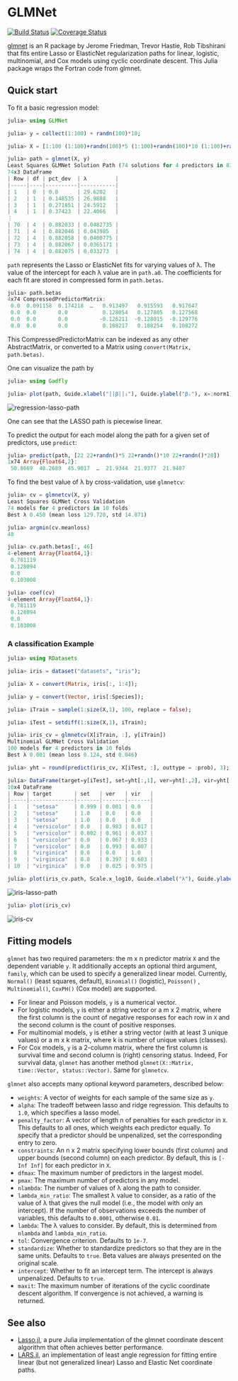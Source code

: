 # GLMNet

[![Build Status](https://travis-ci.org/JuliaStats/GLMNet.jl.svg?branch=v0.0.4)](https://travis-ci.org/JuliaStats/GLMNet.jl)
[![Coverage Status](https://coveralls.io/repos/github/JuliaStats/GLMNet.jl/badge.svg)](https://coveralls.io/github/JuliaStats/GLMNet.jl)

[glmnet](http://www.jstatsoft.org/v33/i01/) is an R package by Jerome Friedman, Trevor Hastie, Rob Tibshirani that fits entire Lasso or ElasticNet regularization paths for linear, logistic, multinomial, and Cox models using cyclic coordinate descent. This Julia package wraps the Fortran code from glmnet.

## Quick start

To fit a basic regression model:

```julia
julia> using GLMNet

julia> y = collect(1:100) + randn(100)*10;

julia> X = [1:100 (1:100)+randn(100)*5 (1:100)+randn(100)*10 (1:100)+randn(100)*20];

julia> path = glmnet(X, y)
Least Squares GLMNet Solution Path (74 solutions for 4 predictors in 832 passes):
74x3 DataFrame
| Row | df | pct_dev  | λ         |
|-----|----|----------|-----------|
| 1   | 0  | 0.0      | 29.6202   |
| 2   | 1  | 0.148535 | 26.9888   |
| 3   | 1  | 0.271851 | 24.5912   |
| 4   | 1  | 0.37423  | 22.4066   |
⋮
| 70  | 4  | 0.882033 | 0.0482735 |
| 71  | 4  | 0.882046 | 0.043985  |
| 72  | 4  | 0.882058 | 0.0400775 |
| 73  | 4  | 0.882067 | 0.0365171 |
| 74  | 4  | 0.882075 | 0.033273  |
```

`path` represents the Lasso or ElasticNet fits for varying values of λ. The value of the intercept for each λ value are in `path.a0`. The coefficients for each fit are stored in compressed form in `path.betas`.

```julia
julia> path.betas
4x74 CompressedPredictorMatrix:
 0.0  0.091158  0.174218  …   0.913497   0.915593   0.917647
 0.0  0.0       0.0           0.128054   0.127805   0.127568
 0.0  0.0       0.0          -0.126211  -0.128015  -0.129776
 0.0  0.0       0.0           0.108217   0.108254   0.108272
```

This CompressedPredictorMatrix can be indexed as any other AbstractMatrix, or converted to a Matrix using `convert(Matrix, path.betas)`.

One can visualize the path by

```julia
julia> using Gadfly

julia> plot(path, Guide.xlabel("||β||₁"), Guide.ylabel("βᵢ"), x=:norm1)
```
![regression-lasso-path](https://rawgit.com/linxihui/Misc/master/Images/GLMNet.jl/regression_lasso_path.svg)

One can see that the LASSO path is piecewise linear.

To predict the output for each model along the path for a given set of predictors, use `predict`:

```julia
julia> predict(path, [22 22+randn()*5 22+randn()*10 22+randn()*20])
1x74 Array{Float64,2}:
 50.8669  48.2689  45.9017  …  21.9344  21.9377  21.9407
```

To find the best value of λ by cross-validation, use `glmnetcv`:

```julia
julia> cv = glmnetcv(X, y)
Least Squares GLMNet Cross Validation
74 models for 4 predictors in 10 folds
Best λ 0.450 (mean loss 129.720, std 14.871)

julia> argmin(cv.meanloss)
48

julia> cv.path.betas[:, 46]
4-element Array{Float64,1}:
 0.781119
 0.128094
 0.0
 0.103008

julia> coef(cv)
4-element Array{Float64,1}:
 0.781119
 0.128094
 0.0
 0.103008
```

### A classification Example

```julia
julia> using RDatasets

julia> iris = dataset("datasets", "iris");

julia> X = convert(Matrix, iris[:, 1:4]);

julia> y = convert(Vector, iris[:Species]);

julia> iTrain = sample(1:size(X,1), 100, replace = false);

julia> iTest = setdiff(1:size(X,1), iTrain);

julia> iris_cv = glmnetcv(X[iTrain, :], y[iTrain])
Multinomial GLMNet Cross Validation
100 models for 4 predictors in 10 folds
Best λ 0.001 (mean loss 0.124, std 0.046)

julia> yht = round(predict(iris_cv, X[iTest, :], outtype = :prob), 3);

julia> DataFrame(target=y[iTest], set=yht[:,1], ver=yht[:,2], vir=yht[:,3])[5:5:50,:]
10x4 DataFrame
| Row | target       | set   | ver   | vir   |
|-----|--------------|-------|-------|-------|
| 1   | "setosa"     | 0.999 | 0.001 | 0.0   |
| 2   | "setosa"     | 1.0   | 0.0   | 0.0   |
| 3   | "setosa"     | 1.0   | 0.0   | 0.0   |
| 4   | "versicolor" | 0.0   | 0.983 | 0.017 |
| 5   | "versicolor" | 0.002 | 0.961 | 0.037 |
| 6   | "versicolor" | 0.0   | 0.067 | 0.933 |
| 7   | "versicolor" | 0.0   | 0.993 | 0.007 |
| 8   | "virginica"  | 0.0   | 0.0   | 1.0   |
| 9   | "virginica"  | 0.0   | 0.397 | 0.603 |
| 10  | "virginica"  | 0.0   | 0.025 | 0.975 |

julia> plot(iris_cv.path, Scale.x_log10, Guide.xlabel("λ"), Guide.ylabel("βᵢ"))
```
![iris-lasso-path](https://rawgit.com/linxihui/Misc/master/Images/GLMNet.jl/iris_lasso_path.svg) 

```julia
julia> plot(iris_cv)
```
![iris-cv](https://rawgit.com/linxihui/Misc/master/Images/GLMNet.jl/iris_cv.svg)

## Fitting models

`glmnet` has two required parameters: the m x n predictor matrix `X` and the dependent variable `y`. It additionally accepts an optional third argument, `family`, which can be used to specify a generalized linear model. Currently, `Normal()` (least squares, default), `Binomial()` (logistic), `Poisson()` , `Multinomial()`, `CoxPH()` (Cox model) are supported. 

- For linear and Poisson models, `y` is a numerical vector.
- For logistic models, `y` is either a string vector or a m x 2 matrix, where the first column is the count of negative responses for each row in `X` and the second column is the count of positive responses. 
- For multinomial models, `y` is etiher a string vector (with at least 3 unique values) or a m x k matrix, where k is number of unique values (classes).
- For Cox models, `y` is a 2-column matrix, where the first column is survival time and second column is (right) censoring status. Indeed, For survival data, `glmnet` has another method `glmnet(X::Matrix, time::Vector, status::Vector)`. Same for `glmnetcv`.


`glmnet` also accepts many optional keyword parameters, described below:

 - `weights`: A vector of weights for each sample of the same size as `y`.
 - `alpha`: The tradeoff between lasso and ridge regression. This defaults to `1.0`, which specifies a lasso model.
 - `penalty_factor`: A vector of length n of penalties for each predictor in `X`. This defaults to all ones, which weights each predictor equally. To specify that a predictor should be unpenalized, set the corresponding entry to zero.
 - `constraints`: An n x 2 matrix specifying lower bounds (first column) and upper bounds (second column) on each predictor. By default, this is `[-Inf Inf]` for each predictor in `X`.
 - `dfmax`: The maximum number of predictors in the largest model.
 - `pmax`: The maximum number of predictors in any model.
 - `nlambda`: The number of values of λ along the path to consider.
 - `lambda_min_ratio`: The smallest λ value to consider, as a ratio of the value of λ that gives the null model (i.e., the model with only an intercept). If the number of observations exceeds the number of variables, this defaults to `0.0001`, otherwise `0.01`.
 - `lambda`: The λ values to consider. By default, this is determined from `nlambda` and `lambda_min_ratio`.
 - `tol`: Convergence criterion. Defaults to `1e-7`.
 - `standardize`: Whether to standardize predictors so that they are in the same units. Defaults to `true`. Beta values are always presented on the original scale.
 - `intercept`: Whether to fit an intercept term. The intercept is always unpenalized. Defaults to `true`.
 - `maxit`: The maximum number of iterations of the cyclic coordinate descent algorithm. If convergence is not achieved, a warning is returned.


## See also

 - [Lasso.jl](https://github.com/simonster/Lasso.jl), a pure Julia implementation of the glmnet coordinate descent algorithm that often achieves better performance.
 - [LARS.jl](https://github.com/simonster/LARS.jl), an implementation
   of least angle regression for fitting entire linear (but not
   generalized linear) Lasso and Elastic Net coordinate paths.
